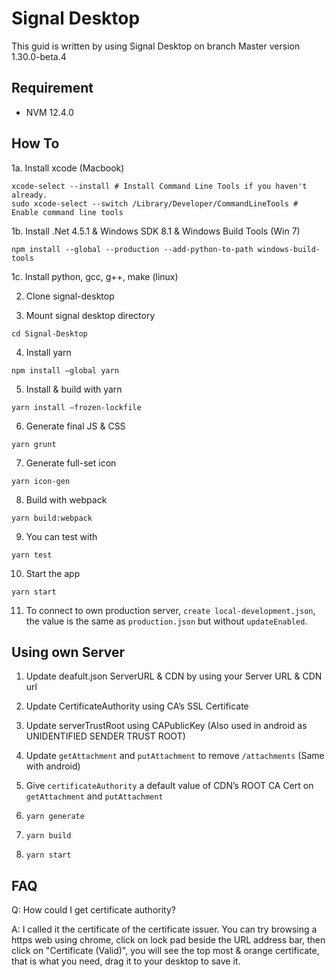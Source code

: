 # Signal Desktop
This guid is written by using Signal Desktop on branch Master version 1.30.0-beta.4

## Requirement
* NVM 12.4.0

## How To
1a. Install xcode (Macbook)
```
xcode-select --install # Install Command Line Tools if you haven't already.
sudo xcode-select --switch /Library/Developer/CommandLineTools # Enable command line tools
```

1b. Install .Net 4.5.1 & Windows SDK 8.1 & Windows Build Tools (Win 7)
```
npm install --global --production --add-python-to-path windows-build-tools
```

1c. Install python, gcc, g++, make (linux)

2. Clone signal-desktop

3. Mount signal desktop directory
```
cd Signal-Desktop
```

4. Install yarn
```
npm install —global yarn
```

5. Install & build with yarn
```
yarn install —frozen-lockfile
```

6. Generate final JS & CSS
```
yarn grunt
```

7. Generate full-set icon
```
yarn icon-gen
```

8. Build with webpack
```
yarn build:webpack
```

9. You can test with
```
yarn test 
```

10. Start the app
```
yarn start
```

11. To connect to own production server, `create local-development.json`, the value is the same as `production.json` but without `updateEnabled`.


## Using own Server
1. Update deafult.json ServerURL & CDN by using your Server URL & CDN url

2. Update CertificateAuthority using CA’s SSL Certificate

3. Update serverTrustRoot using CAPublicKey (Also used in android as UNIDENTIFIED SENDER TRUST ROOT)

4. Update `getAttachment` and `putAttachment` to remove `/attachments` (Same with android)

5. Give `certificateAuthority` a default value of CDN’s ROOT CA Cert on `getAttachment` and `putAttachment`

6. `yarn generate`

7. `yarn build`

8. `yarn start`


## FAQ
Q: How could I get certificate authority?

A: I called it the certificate of the certificate issuer. You can try browsing a https web using chrome, click on lock pad beside the URL address bar, then click on "Certificate (Valid)", you will see the top most & orange certificate, that is what you need, drag it to your desktop to save it.
